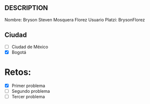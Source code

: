 ## DESCRIPTION

Nombre: Bryson Steven Mosquera Florez
Usuario Platzi: BrysonFlorez

## Ciudad
- [ ] Ciudad de México
- [x] Bogotá

# Retos:
  - [x] Primer problema
  - [ ] Segundo problema
  - [ ] Tercer problema
